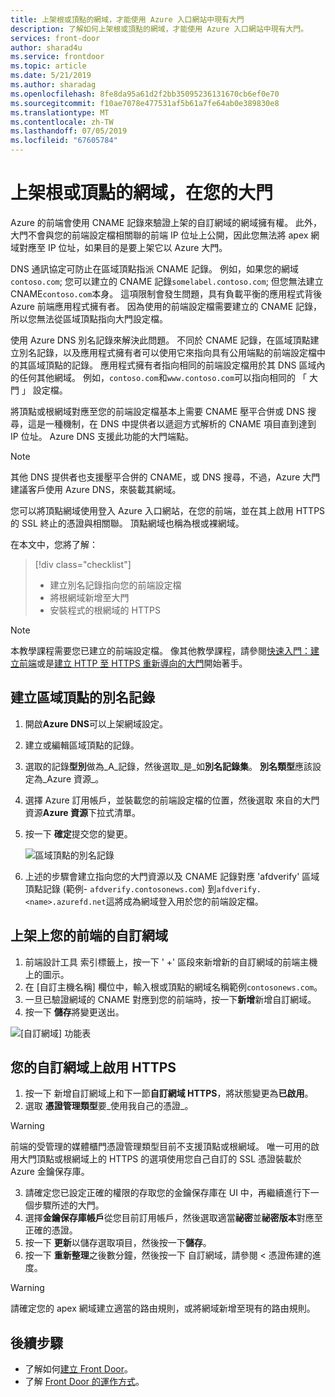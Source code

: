 ```yaml
---
title: 上架根或頂點的網域，才能使用 Azure 入口網站中現有大門
description: 了解如何上架根或頂點的網域，才能使用 Azure 入口網站中現有大門。
services: front-door
author: sharad4u
ms.service: frontdoor
ms.topic: article
ms.date: 5/21/2019
ms.author: sharadag
ms.openlocfilehash: 8fe8da95a61d2f2bb35095236131670cb6ef0e70
ms.sourcegitcommit: f10ae7078e477531af5b61a7fe64ab0e389830e8
ms.translationtype: MT
ms.contentlocale: zh-TW
ms.lasthandoff: 07/05/2019
ms.locfileid: "67605784"
---
```

# <a name="onboard-a-root-or-apex-domain-on-your-front-door"></a>上架根或頂點的網域，在您的大門
Azure 的前端會使用 CNAME 記錄來驗證上架的自訂網域的網域擁有權。 此外，大門不會與您的前端設定檔相關聯的前端 IP 位址上公開，因此您無法將 apex 網域對應至 IP 位址，如果目的是要上架它以 Azure 大門。

DNS 通訊協定可防止在區域頂點指派 CNAME 記錄。 例如，如果您的網域`contoso.com`; 您可以建立的 CNAME 記錄`somelabel.contoso.com`; 但您無法建立 CNAME`contoso.com`本身。 這項限制會發生問題，具有負載平衡的應用程式背後 Azure 前端應用程式擁有者。 因為使用的前端設定檔需要建立的 CNAME 記錄，所以您無法從區域頂點指向大門設定檔。

使用 Azure DNS 別名記錄來解決此問題。 不同於 CNAME 記錄，在區域頂點建立別名記錄，以及應用程式擁有者可以使用它來指向具有公用端點的前端設定檔中的其區域頂點的記錄。 應用程式擁有者指向相同的前端設定檔用於其 DNS 區域內的任何其他網域。 例如，`contoso.com`和`www.contoso.com`可以指向相同的 「 大門 」 設定檔。 

將頂點或根網域對應至您的前端設定檔基本上需要 CNAME 壓平合併或 DNS 搜尋，這是一種機制，在 DNS 中提供者以遞迴方式解析的 CNAME 項目直到達到 IP 位址。 Azure DNS 支援此功能的大門端點。 

> [!NOTE]
> 其他 DNS 提供者也支援壓平合併的 CNAME，或 DNS 搜尋，不過，Azure 大門建議客戶使用 Azure DNS，來裝載其網域。

您可以將頂點網域使用登入 Azure 入口網站，在您的前端，並在其上啟用 HTTPS 的 SSL 終止的憑證與相關聯。 頂點網域也稱為根或裸網域。

在本文中，您將了解：

> [!div class="checklist"]
> * 建立別名記錄指向您的前端設定檔
> * 將根網域新增至大門
> * 安裝程式的根網域的 HTTPS

> [!NOTE]
> 本教學課程需要您已建立的前端設定檔。 像其他教學課程，請參閱[快速入門：建立前端](./quickstart-create-front-door.md)或是[建立 HTTP 至 HTTPS 重新導向的大門](./front-door-how-to-redirect-https.md)開始著手。

## <a name="create-an-alias-record-for-zone-apex"></a>建立區域頂點的別名記錄

1. 開啟**Azure DNS**可以上架網域設定。
2. 建立或編輯區域頂點的記錄。
3. 選取的記錄**型別**做為_A_記錄，然後選取_是_如**別名記錄集**。 **別名類型**應該設定為_Azure 資源_。
4. 選擇 Azure 訂用帳戶，並裝載您的前端設定檔的位置，然後選取 來自的大門資源**Azure 資源**下拉式清單。
5. 按一下 **確定**提交您的變更。

    ![區域頂點的別名記錄](./media/front-door-apex-domain/front-door-apex-alias-record.png)

6. 上述的步驟會建立指向您的大門資源以及 CNAME 記錄對應 'afdverify' 區域頂點記錄 (範例- `afdverify.contosonews.com`) 到`afdverify.<name>.azurefd.net`這將成為網域登入用於您的前端設定檔。

## <a name="onboard-the-custom-domain-on-your-front-door"></a>上架上您的前端的自訂網域

1. 前端設計工具 索引標籤上，按一下 ' +' 區段來新增新的自訂網域的前端主機上的圖示。
2. 在 [自訂主機名稱] 欄位中，輸入根或頂點的網域名稱範例`contosonews.com`。
3. 一旦已驗證網域的 CNAME 對應到您的前端時，按一下**新增**新增自訂網域。
4. 按一下 **儲存**將變更送出。

![[自訂網域] 功能表](./media/front-door-apex-domain/front-door-onboard-apex-domain.png)

## <a name="enable-https-on-your-custom-domain"></a>您的自訂網域上啟用 HTTPS

1. 按一下 新增自訂網域上和下一節**自訂網域 HTTPS**，將狀態變更為**已啟用**。
2. 選取 **憑證管理類型**要_使用我自己的憑證_。

> [!WARNING]
> 前端的受管理的媒體櫃門憑證管理類型目前不支援頂點或根網域。 唯一可用的啟用大門頂點或根網域上的 HTTPS 的選項使用您自己自訂的 SSL 憑證裝載於 Azure 金鑰保存庫。

3. 請確定您已設定正確的權限的存取您的金鑰保存庫在 UI 中，再繼續進行下一個步驟所述的大門。
4. 選擇**金鑰保存庫帳戶**從您目前訂用帳戶，然後選取適當**祕密**並**祕密版本**對應至正確的憑證。
5. 按一下 **更新**以儲存選取項目，然後按一下**儲存**。
6. 按一下 **重新整理**之後數分鐘，然後按一下 自訂網域，請參閱 < 憑證佈建的進度。 

> [!WARNING]
> 請確定您的 apex 網域建立適當的路由規則，或將網域新增至現有的路由規則。

## <a name="next-steps"></a>後續步驟

- 了解如何[建立 Front Door](quickstart-create-front-door.md)。
- 了解 [Front Door 的運作方式](front-door-routing-architecture.md)。